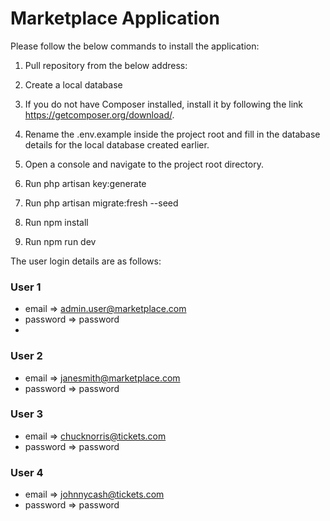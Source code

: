 # Marketplace Application

Please follow the below commands to install the application:

1. Pull repository from the below address:

2. Create a local database

3. If you do not have Composer installed, install it by following the link <https://getcomposer.org/download/>.

4. Rename the .env.example inside the project root and fill in the database details for the local database created earlier.

5. Open a console and navigate to the project root directory.

6. Run php artisan key:generate

7. Run php artisan migrate:fresh --seed

8. Run npm install

9. Run npm run dev

The user login details are as follows:

### User 1
- email => admin.user@marketplace.com
- password => password
- 
### User 2
- email => janesmith@marketplace.com
- password => password

### User 3
- email => chucknorris@tickets.com
- password => password

### User 4
- email => johnnycash@tickets.com
- password => password

